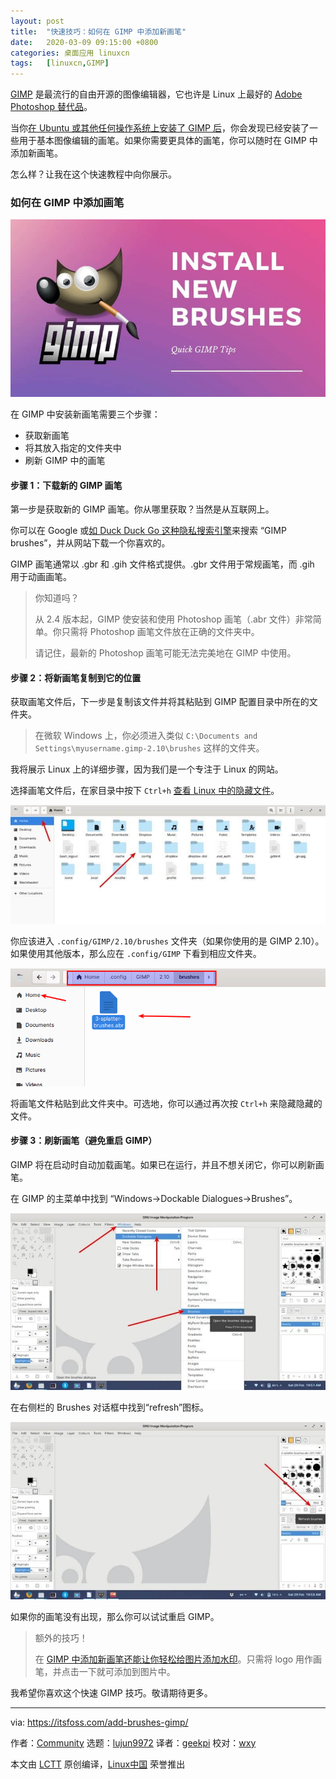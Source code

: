 ```yaml
---
layout: post
title:	"快速技巧：如何在 GIMP 中添加新画笔"
date:	2020-03-09 09:15:00 +0800 
categories:	桌面应用 linuxcn 
tags:	[linuxcn,GIMP]
---
```



[GIMP](https://www.gimp.org/) 是最流行的自由开源的图像编辑器，它也许是 Linux 上最好的 [Adobe Photoshop 替代品](https://itsfoss.com/open-source-photoshop-alternatives/)。


当你[在 Ubuntu 或其他任何操作系统上安装了 GIMP 后](https://itsfoss.com/gimp-2-10-release/)，你会发现已经安装了一些用于基本图像编辑的画笔。如果你需要更具体的画笔，你可以随时在 GIMP 中添加新画笔。


怎么样？让我在这个快速教程中向你展示。


### 如何在 GIMP 中添加画笔


![](/Asserts/Images/album/202003/09/091707ee54f5t6aat4lelf.jpg)


在 GIMP 中安装新画笔需要三个步骤：


* 获取新画笔
* 将其放入指定的文件夹中
* 刷新 GIMP 中的画笔


#### 步骤 1：下载新的 GIMP 画笔


第一步是获取新的 GIMP 画笔。你从哪里获取？当然是从互联网上。


你可以在 Google 或[如 Duck Duck Go 这种隐私搜索引擎](https://itsfoss.com/privacy-search-engines/)来搜索 “GIMP brushes”，并从网站下载一个你喜欢的。


GIMP 画笔通常以 .gbr 和 .gih 文件格式提供。.gbr 文件用于常规画笔，而 .gih 用于动画画笔。



> 
> 你知道吗？
> 
> 
> 从 2.4 版本起，GIMP 使安装和使用 Photoshop 画笔（.abr 文件）非常简单。你只需将 Photoshop 画笔文件放在正确的文件夹中。
> 
> 
> 请记住，最新的 Photoshop 画笔可能无法完美地在 GIMP 中使用。
> 
> 
> 


#### 步骤 2：将新画笔复制到它的位置


获取画笔文件后，下一步是复制该文件并将其粘贴到 GIMP 配置目录中所在的文件夹。



> 
> 在微软 Windows 上，你必须进入类似 `C:\Documents and Settings\myusername.gimp-2.10\brushes` 这样的文件夹。
> 
> 
> 


我将展示 Linux 上的详细步骤，因为我们是一个专注于 Linux 的网站。


选择画笔文件后，在家目录中按下 `Ctrl+h` [查看 Linux 中的隐藏文件](https://itsfoss.com/hide-folders-and-show-hidden-files-in-ubuntu-beginner-trick/)。


![Press Ctrl+H to see hidden files in the home directory](/Asserts/Images/album/202003/09/091525tg03iyw21ln2c431.jpg)


你应该进入 `.config/GIMP/2.10/brushes` 文件夹（如果你使用的是 GIMP 2.10）。如果使用其他版本，那么应在 `.config/GIMP` 下看到相应文件夹。


![Adding New Brushes in GIMP](/Asserts/Images/album/202003/09/091641rkyfauvqkngp33un.png)


将画笔文件粘贴到此文件夹中。可选地，你可以通过再次按 `Ctrl+h` 来隐藏隐藏的文件。


#### 步骤 3：刷新画笔（避免重启 GIMP）


GIMP 将在启动时自动加载画笔。如果已在运行，并且不想关闭它，你可以刷新画笔。


在 GIMP 的主菜单中找到 “Windows->Dockable Dialogues->Brushes”。


![Refresh GIMP Brushes by going go to Windows->Dockable Dialogues-> Brushes](/Asserts/Images/album/202003/09/091644ep6p7znzkcu67cuu.jpg)


在右侧栏的 Brushes 对话框中找到“refresh”图标。


![Refresh GIMP Brushes](/Asserts/Images/album/202003/09/091646mz7l7zdbr8171nct.jpg)


如果你的画笔没有出现，那么你可以试试重启 GIMP。



> 
> 额外的技巧！
> 
> 
> 在 [GIMP 中添加新画笔还能让你轻松给图片添加水印](https://itsfoss.com/add-watermark-gimp-linux/)。只需将 logo 用作画笔，并点击一下就可添加到图片中。
> 
> 
> 


我希望你喜欢这个快速 GIMP 技巧。敬请期待更多。




---


via: <https://itsfoss.com/add-brushes-gimp/>


作者：[Community](https://itsfoss.com/author/itsfoss/) 选题：[lujun9972](https://github.com/lujun9972) 译者：[geekpi](https://github.com/geekpi) 校对：[wxy](https://github.com/wxy)


本文由 [LCTT](https://github.com/LCTT/TranslateProject) 原创编译，[Linux中国](https://linux.cn/) 荣誉推出
